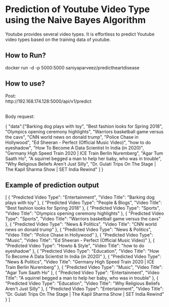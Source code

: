 <h1>Prediction of Youtube Video Type using the Naive Bayes Algorithm</h1>

<p>Youtube provides several video types. It is effortless to predict Youtube video types based on the training data of youtube.</p>

<h2>How to Run?</h2>

<p>
docker run -d -p 5000:5000 saniyaparveez/predictheartdisease



</p>

<h2>How to use?</h2>

<p>
Post:</br>
http://192.168.174.128:5000/api/v1/predict

</p>
<p>

<br/>
Body request: </br>

{
    "data":["Barking dog plays with toy",
        "Best fashion looks for Spring 2018",
        "Olympics opening ceremony highlights",
        "Warriors basketball game versus the cavs",
        "CNN world news on donald trump",
        "Police Chase in Hollywood",
        "Ed Sheeran - Perfect (Official Music Video)",
        "how to do eyeshadow",
        "How To Become A Data Scientist In India (in 2020)",
        "Germany High Speed Train 2020 | ICE Train Berlin Nuremberg",
        "Agar Tum Saath Ho",
        "A squirrel begged a man to help her baby, who was in trouble",
        "Why Religious Beliefs Aren't Just Silly",
        "Dr. Gulati Trips On The Stage | The Kapil Sharma Show | SET India Rewind"
         ]
}

</P>

<h2>Example of prediction output</h2>

<p>

[
    {
        "Predicted Video Type": "Entertainment",
        "Video Title": "Barking dog plays with toy"
    },
    {
        "Predicted Video Type": "People & Blogs",
        "Video Title": "Best fashion looks for Spring 2018"
    },
    {
        "Predicted Video Type": "Sports",
        "Video Title": "Olympics opening ceremony highlights"
    },
    {
        "Predicted Video Type": "Sports",
        "Video Title": "Warriors basketball game versus the cavs"
    },
    {
        "Predicted Video Type": "News & Politics",
        "Video Title": "CNN world news on donald trump"
    },
    {
        "Predicted Video Type": "News & Politics",
        "Video Title": "Police Chase in Hollywood"
    },
    {
        "Predicted Video Type": "Music",
        "Video Title": "Ed Sheeran - Perfect (Official Music Video)"
    },
    {
        "Predicted Video Type": "Howto & Style",
        "Video Title": "how to do eyeshadow"
    },
    {
        "Predicted Video Type": "Education",
        "Video Title": "How To Become A Data Scientist In India (in 2020)"
    },
    {
        "Predicted Video Type": "News & Politics",
        "Video Title": "Germany High Speed Train 2020 | ICE Train Berlin Nuremberg"
    },
    {
        "Predicted Video Type": "Music",
        "Video Title": "Agar Tum Saath Ho"
    },
    {
        "Predicted Video Type": "Entertainment",
        "Video Title": "A squirrel begged a man to help her baby, who was in trouble"
    },
    {
        "Predicted Video Type": "Education",
        "Video Title": "Why Religious Beliefs Aren't Just Silly"
    },
    {
        "Predicted Video Type": "Entertainment",
        "Video Title": "Dr. Gulati Trips On The Stage | The Kapil Sharma Show | SET India Rewind"
    }
]

</p>
